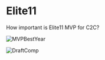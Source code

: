 # Elite11
How important is Elite11 MVP for C2C?


![MVPBestYear](https://github.com/jjparker34/Elite11/assets/123410317/8bc642db-4bd9-4c07-84a1-d482f0e47e17)

![DraftComp](https://github.com/jjparker34/Elite11/assets/123410317/9a3ec276-df39-4a66-ba71-9d645ae0dca7)


